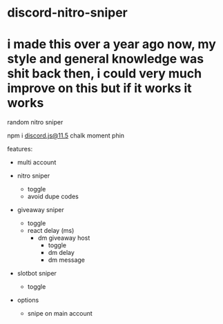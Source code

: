 # discord-nitro-sniper

# i made this over a year ago now, my style and general knowledge was shit back then, i could very much improve on this but if it works it works

random nitro sniper

npm i discord.js@11.5 chalk moment phin

features:

  - multi account

  - nitro sniper
    - toggle
    - avoid dupe codes

  - giveaway sniper
    - toggle
    - react delay (ms)
      - dm giveaway host
        - toggle
        - dm delay
        - dm message

  - slotbot sniper
    - toggle

  - options
    - snipe on main account
